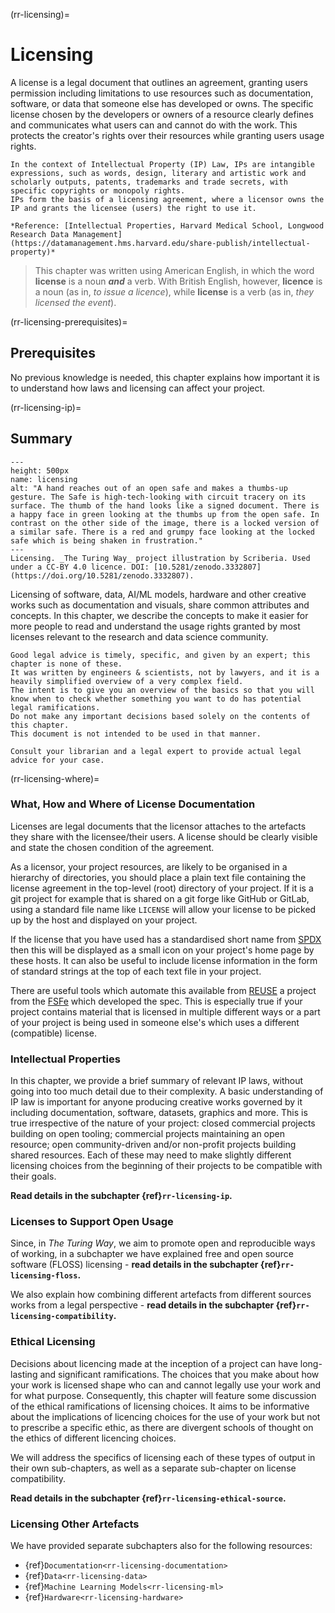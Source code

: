 (rr-licensing)=
# Licensing

A license is a legal document that outlines an agreement, granting users permission including limitations to use resources such as documentation, software, or data that someone else has developed or owns.
The specific license chosen by the developers or owners of a resource clearly defines and communicates what users can and cannot do with the work. This protects the creator's rights over their resources while granting users usage rights.

```{note}
In the context of Intellectual Property (IP) Law, IPs are intangible expressions, such as words, design, literary and artistic work and scholarly outputs, patents, trademarks and trade secrets, with specific copyrights or monopoly rights.
IPs form the basis of a licensing agreement, where a licensor owns the IP and grants the licensee (users) the right to use it. 

*Reference: [Intellectual Properties, Harvard Medical School, Longwood Research Data Management](https://datamanagement.hms.harvard.edu/share-publish/intellectual-property)*
```

> This chapter was written using American English, in which the word **license** is a noun **_and_** a verb.
> With British English, however, **licence** is a noun (as in, _to issue a licence_), while **license** is a verb (as in, _they licensed the event_).

(rr-licensing-prerequisites)=
## Prerequisites

No previous knowledge is needed, this chapter explains how important it is to understand how laws and licensing can affect your project.

(rr-licensing-ip)=
## Summary

```{figure} ../../figures/licensing.*
---
height: 500px
name: licensing
alt: "A hand reaches out of an open safe and makes a thumbs-up gesture. The Safe is high-tech-looking with circuit tracery on its surface. The thumb of the hand looks like a signed document. There is a happy face in green looking at the thumbs up from the open safe. In contrast on the other side of the image, there is a locked version of a similar safe. There is a red and grumpy face looking at the locked safe which is being shaken in frustration."
---
Licensing. _The Turing Way_ project illustration by Scriberia. Used under a CC-BY 4.0 licence. DOI: [10.5281/zenodo.3332807](https://doi.org/10.5281/zenodo.3332807).
```

Licensing of software, data, AI/ML models, hardware and other creative works such as documentation and visuals, share common attributes and concepts.
In this chapter, we describe the concepts to make it easier for more people to read and understand the usage rights granted by most licenses relevant to the research and data science community.

```{caution}
Good legal advice is timely, specific, and given by an expert; this chapter is none of these.
It was written by engineers & scientists, not by lawyers, and it is a heavily simplified overview of a very complex field.
The intent is to give you an overview of the basics so that you will know when to check whether something you want to do has potential legal ramifications.
Do not make any important decisions based solely on the contents of this chapter.
This document is not intended to be used in that manner.

Consult your librarian and a legal expert to provide actual legal advice for your case.
```

(rr-licensing-where)=
### What, How and Where of License Documentation

Licenses are legal documents that the licensor attaches to the artefacts they share with the licensee/their users.
A license should be clearly visible and state the chosen condition of the agreement.

As a licensor, your project resources, are likely to be organised in a hierarchy of directories, you should place a plain text file containing the license agreement in the top-level (root) directory of your project.
If it is a git project for example that is shared on a git forge like GitHub or GitLab, using a standard file name like `LICENSE` will allow your license to be picked up by the host and displayed on your project.

If the license that you have used has a standardised short name from [SPDX](https://spdx.org/licenses/) then this will be displayed as a small icon on your project's home page by these hosts.
It can also be useful to include license information in the form of standard strings at the top of each text file in your project.

There are useful tools which automate this available from [REUSE](https://reuse.software/) a project from the [FSFe](https://fsfe.org/) which developed the spec.
This is especially true if your project contains material that is licensed in multiple different ways or a part of your project is being used in someone else's which uses a different (compatible) license.

### Intellectual Properties

In this chapter, we provide a brief summary of relevant IP laws, without going into too much detail due to their complexity.
A basic understanding of IP law is important for anyone producing creative works governed by it including documentation, software, datasets, graphics and more.
This is true irrespective of the nature of your project: closed commercial projects building on open tooling; commercial projects maintaining an open resource; open community-driven and/or non-profit projects building shared resources.
Each of these may need to make slightly different licensing choices from the beginning of their projects to be compatible with their goals.

**Read details in the subchapter {ref}`rr-licensing-ip`.**

### Licenses to Support Open Usage

Since, in *The Turing Way*, we aim to promote open and reproducible ways of working, in a subchapter we have explained free and open source software (FLOSS) licensing - **read details in the subchapter {ref}`rr-licensing-floss`.**

We also explain how combining different artefacts from different sources works from a legal perspective  - **read details in the subchapter {ref}`rr-licensing-compatibility`.**

### Ethical Licensing

Decisions about licencing made at the inception of a project can have long-lasting and significant ramifications.
The choices that you make about how your work is licensed shape who can and cannot legally use your work and for what purpose.
Consequently, this chapter will feature some discussion of the ethical ramifications of licensing choices.
It aims to be informative about the implications of licencing choices for the use of your work but not to prescribe a specific ethic, as there are divergent schools of thought on the ethics of different licencing choices.

We will address the specifics of licensing each of these types of output in their own sub-chapters, as well as a separate sub-chapter on license compatibility.

**Read details in the subchapter {ref}`rr-licensing-ethical-source`.**

### Licensing Other Artefacts

We have provided separate subchapters also for the following resources:

- {ref}`Documentation<rr-licensing-documentation>`
- {ref}`Data<rr-licensing-data>`
- {ref}`Machine Learning Models<rr-licensing-ml>`
- {ref}`Hardware<rr-licensing-hardware>`